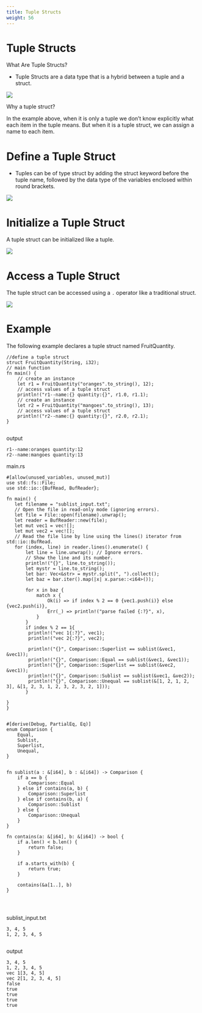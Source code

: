 ```yaml
---
title: Tuple Structs
weight: 56
---
```




# Tuple Structs

What Are Tuple Structs? 
- Tuple Structs are a data type that is a hybrid between a tuple and a struct.

![](https://raw.githubusercontent.com/sangam14/RustLabs/master/img/tuple-struct-ex1.png)

Why a tuple struct?

In the example above, when it is only a tuple we don’t know explicitly what each item in the tuple means. But when it is a tuple struct, we can assign a
name to each item.

 # Define a Tuple Struct 
- Tuples can be of type struct by adding the struct keyword before the tuple name, followed by the data type of the variables enclosed within round brackets.

![](https://raw.githubusercontent.com/sangam14/RustLabs/master/img/tuple-struct-syntax.png)

# Initialize a Tuple Struct 
A tuple struct can be initialized like a tuple.

![](https://raw.githubusercontent.com/sangam14/RustLabs/master/img/tuple-struct-init.png)

# Access a Tuple Struct 
The tuple struct can be accessed using a `.` operator like a traditional struct.

![](https://raw.githubusercontent.com/sangam14/RustLabs/master/img/tuple-struct-access.png)

# Example
The following example declares a tuple struct named FruitQuantity.
```
//define a tuple struct
struct FruitQuantity(String, i32);
// main function
fn main() {
    // create an instance
    let r1 = FruitQuantity("oranges".to_string(), 12);
    // access values of a tuple struct
    println!("r1--name:{} quantity:{}", r1.0, r1.1);
    // create an instance
    let r2 = FruitQuantity("mangoes".to_string(), 13);
    // access values of a tuple struct
    println!("r2--name:{} quantity:{}", r2.0, r2.1);   
}


```

output

```
r1--name:oranges quantity:12
r2--name:mangoes quantity:13

```


main.rs 
```
#[allow(unused_variables, unused_mut)]
use std::fs::File;
use std::io::{BufRead, BufReader};
 
fn main() {
   let filename = "sublist_input.txt";
   // Open the file in read-only mode (ignoring errors).
   let file = File::open(filename).unwrap();
   let reader = BufReader::new(file);
   let mut vec1 = vec![];
   let mut vec2 = vec![];
   // Read the file line by line using the lines() iterator from std::io::BufRead.
   for (index, line) in reader.lines().enumerate() {
       let line = line.unwrap(); // Ignore errors.
       // Show the line and its number.
       println!("{}", line.to_string());
       let mystr = line.to_string();
       let bar: Vec<&str> = mystr.split(", ").collect();
       let baz = bar.iter().map(|x| x.parse::<i64>());

       for x in baz {
           match x {
               Ok(i) => if index % 2 == 0 {vec1.push(i)} else {vec2.push(i)},
               Err(_) => println!("parse failed {:?}", x),
           }
       }
       if index % 2 == 1{
        println!("vec 1{:?}", vec1);  
        println!("vec 2{:?}", vec2);   
   
        println!("{}", Comparison::Superlist == sublist(&vec1, &vec1));
        println!("{}", Comparison::Equal == sublist(&vec1, &vec1));
        println!("{}", Comparison::Superlist == sublist(&vec2, &vec1));
        println!("{}", Comparison::Sublist == sublist(&vec1, &vec2));
        println!("{}", Comparison::Unequal == sublist(&[1, 2, 1, 2, 3], &[1, 2, 3, 1, 2, 3, 2, 3, 2, 1]));
       }

}
}


#[derive(Debug, PartialEq, Eq)]
enum Comparison {
    Equal,
    Sublist,
    Superlist,
    Unequal,
}


fn sublist(a : &[i64], b : &[i64]) -> Comparison {
    if a == b {
        Comparison::Equal
    } else if contains(a, b) {
        Comparison::Superlist
    } else if contains(b, a) {
        Comparison::Sublist
    } else {
        Comparison::Unequal
    }
}

fn contains(a: &[i64], b: &[i64]) -> bool {
    if a.len() < b.len() {
        return false;
    }

    if a.starts_with(b) {
        return true;
    }

    contains(&a[1..], b)
}




```
sublist_input.txt

```
3, 4, 5
1, 2, 3, 4, 5


```
output 

```
3, 4, 5
1, 2, 3, 4, 5
vec 1[3, 4, 5]
vec 2[1, 2, 3, 4, 5]
false
true
true
true
true



```


